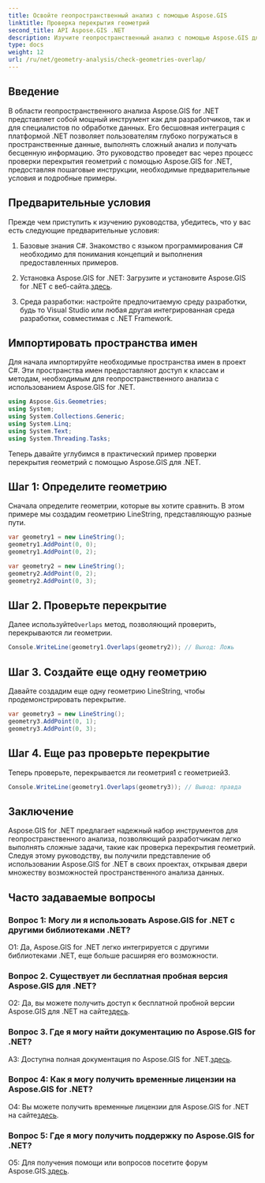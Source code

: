 ```yaml
---
title: Освойте геопространственный анализ с помощью Aspose.GIS
linktitle: Проверка перекрытия геометрий
second_title: API Aspose.GIS .NET
description: Изучите геопространственный анализ с помощью Aspose.GIS для .NET. Узнайте, как проверить перекрытие геометрических фигур, с помощью пошаговых инструкций.
type: docs
weight: 12
url: /ru/net/geometry-analysis/check-geometries-overlap/
---
```

## Введение

В области геопространственного анализа Aspose.GIS for .NET представляет собой мощный инструмент как для разработчиков, так и для специалистов по обработке данных. Его бесшовная интеграция с платформой .NET позволяет пользователям глубоко погружаться в пространственные данные, выполнять сложный анализ и получать бесценную информацию. Это руководство проведет вас через процесс проверки перекрытия геометрий с помощью Aspose.GIS for .NET, предоставляя пошаговые инструкции, необходимые предварительные условия и подробные примеры.

## Предварительные условия

Прежде чем приступить к изучению руководства, убедитесь, что у вас есть следующие предварительные условия:

1. Базовые знания C#. Знакомство с языком программирования C# необходимо для понимания концепций и выполнения предоставленных примеров.

2.  Установка Aspose.GIS for .NET: Загрузите и установите Aspose.GIS for .NET с веб-сайта.[здесь](https://releases.aspose.com/gis/net/).

3. Среда разработки: настройте предпочитаемую среду разработки, будь то Visual Studio или любая другая интегрированная среда разработки, совместимая с .NET Framework.

## Импортировать пространства имен

Для начала импортируйте необходимые пространства имен в проект C#. Эти пространства имен предоставляют доступ к классам и методам, необходимым для геопространственного анализа с использованием Aspose.GIS for .NET.

```csharp
using Aspose.Gis.Geometries;
using System;
using System.Collections.Generic;
using System.Linq;
using System.Text;
using System.Threading.Tasks;
```

Теперь давайте углубимся в практический пример проверки перекрытия геометрий с помощью Aspose.GIS для .NET.

## Шаг 1: Определите геометрию

Сначала определите геометрии, которые вы хотите сравнить. В этом примере мы создадим геометрию LineString, представляющую разные пути.

```csharp
var geometry1 = new LineString();
geometry1.AddPoint(0, 0);
geometry1.AddPoint(0, 2);

var geometry2 = new LineString();
geometry2.AddPoint(0, 2);
geometry2.AddPoint(0, 3);
```

## Шаг 2. Проверьте перекрытие

 Далее используйте`Overlaps` метод, позволяющий проверить, перекрываются ли геометрии.

```csharp
Console.WriteLine(geometry1.Overlaps(geometry2)); // Выход: Ложь
```

## Шаг 3. Создайте еще одну геометрию

Давайте создадим еще одну геометрию LineString, чтобы продемонстрировать перекрытие.

```csharp
var geometry3 = new LineString();
geometry3.AddPoint(0, 1);
geometry3.AddPoint(0, 3);
```

## Шаг 4. Еще раз проверьте перекрытие

Теперь проверьте, перекрывается ли геометрия1 с геометрией3.

```csharp
Console.WriteLine(geometry1.Overlaps(geometry3)); // Вывод: правда
```

## Заключение

Aspose.GIS for .NET предлагает надежный набор инструментов для геопространственного анализа, позволяющий разработчикам легко выполнять сложные задачи, такие как проверка перекрытия геометрий. Следуя этому руководству, вы получили представление об использовании Aspose.GIS for .NET в своих проектах, открывая двери множеству возможностей пространственного анализа данных.

## Часто задаваемые вопросы

### Вопрос 1: Могу ли я использовать Aspose.GIS for .NET с другими библиотеками .NET?

О1: Да, Aspose.GIS for .NET легко интегрируется с другими библиотеками .NET, еще больше расширяя его возможности.

### Вопрос 2. Существует ли бесплатная пробная версия Aspose.GIS для .NET?

 О2: Да, вы можете получить доступ к бесплатной пробной версии Aspose.GIS для .NET на сайте[здесь](https://releases.aspose.com/).

### Вопрос 3. Где я могу найти документацию по Aspose.GIS for .NET?

 A3: Доступна полная документация по Aspose.GIS for .NET.[здесь](https://reference.aspose.com/gis/net/).

### Вопрос 4: Как я могу получить временные лицензии на Aspose.GIS for .NET?

 О4: Вы можете получить временные лицензии для Aspose.GIS for .NET на сайте[здесь](https://purchase.aspose.com/temporary-license/).

### Вопрос 5: Где я могу получить поддержку по Aspose.GIS for .NET?

О5: Для получения помощи или вопросов посетите форум Aspose.GIS.[здесь](https://forum.aspose.com/c/gis/33).